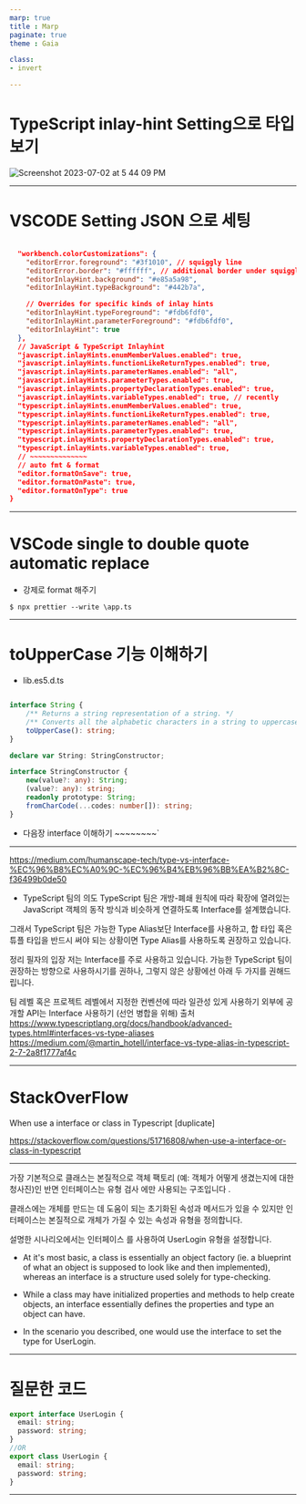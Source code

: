 ```yaml
---
marp: true
title : Marp
paginate: true
theme : Gaia

class:
- invert

---
```


# TypeScript inlay-hint Setting으로 타입 보기

![Screenshot 2023-07-02 at 5 44 09 PM](https://github.com/YoungHaKim7/Cpp_Training/assets/67513038/08e37038-7c39-466d-81d8-0e64dbd0d7bc)

---

# VSCODE Setting JSON 으로 세팅

```json

  "workbench.colorCustomizations": {
    "editorError.foreground": "#3f1010", // squiggly line
    "editorError.border": "#ffffff", // additional border under squiggly line
    "editorInlayHint.background": "#e85a5a98",
    "editorInlayHint.typeBackground": "#442b7a",

    // Overrides for specific kinds of inlay hints
    "editorInlayHint.typeForeground": "#fdb6fdf0",
    "editorInlayHint.parameterForeground": "#fdb6fdf0",
    "editorInlayHint": true
  },
  // JavaScript & TypeScript Inlayhint
  "javascript.inlayHints.enumMemberValues.enabled": true,
  "javascript.inlayHints.functionLikeReturnTypes.enabled": true,
  "javascript.inlayHints.parameterNames.enabled": "all",
  "javascript.inlayHints.parameterTypes.enabled": true,
  "javascript.inlayHints.propertyDeclarationTypes.enabled": true,
  "javascript.inlayHints.variableTypes.enabled": true, // recently
  "typescript.inlayHints.enumMemberValues.enabled": true,
  "typescript.inlayHints.functionLikeReturnTypes.enabled": true,
  "typescript.inlayHints.parameterNames.enabled": "all",
  "typescript.inlayHints.parameterTypes.enabled": true,
  "typescript.inlayHints.propertyDeclarationTypes.enabled": true,
  "typescript.inlayHints.variableTypes.enabled": true,
  // ~~~~~~~~~~~~~~
  // auto fmt & format
  "editor.formatOnSave": true,
  "editor.formatOnPaste": true,
  "editor.formatOnType": true
}
```

---

# VSCode single to double quote automatic replace

- 강제로 format 해주기

```
$ npx prettier --write \app.ts
```

---

# toUpperCase 기능 이해하기

  - lib.es5.d.ts
```typescript

interface String {
    /** Returns a string representation of a string. */
    /** Converts all the alphabetic characters in a string to uppercase. */
    toUpperCase(): string;
}

declare var String: StringConstructor;

interface StringConstructor {
    new(value?: any): String;
    (value?: any): string;
    readonly prototype: String;
    fromCharCode(...codes: number[]): string;
}
```

- 다음장 interface 이해하기  ~~~~~~~~`

---

https://medium.com/humanscape-tech/type-vs-interface-%EC%96%B8%EC%A0%9C-%EC%96%B4%EB%96%BB%EA%B2%8C-f36499b0de50

- TypeScript 팀의 의도
TypeScript 팀은 개방-폐쇄 원칙에 따라 확장에 열려있는 JavaScript 객체의 동작 방식과 비슷하게 연결하도록 Interface를 설계했습니다.

그래서 TypeScript 팀은 가능한 Type Alias보단 Interface를 사용하고, 합 타입 혹은 튜플 타입을 반드시 써야 되는 상황이면 Type Alias를 사용하도록 권장하고 있습니다.

정리
필자의 입장
저는 Interface를 주로 사용하고 있습니다. 가능한 TypeScript 팀이 권장하는 방향으로 사용하시기를 권하나, 그렇지 않은 상황에선 아래 두 가지를 권해드립니다.

팀 레벨 혹은 프로젝트 레벨에서 지정한 컨벤션에 따라 일관성 있게 사용하기
외부에 공개할 API는 Interface 사용하기 (선언 병합을 위해)
출처
https://www.typescriptlang.org/docs/handbook/advanced-types.html#interfaces-vs-type-aliases
https://medium.com/@martin_hotell/interface-vs-type-alias-in-typescript-2-7-2a8f1777af4c

---

# StackOverFlow

When use a interface or class in Typescript [duplicate]

https://stackoverflow.com/questions/51716808/when-use-a-interface-or-class-in-typescript

---

가장 기본적으로 클래스는 본질적으로 객체 팩토리 (예: 객체가 어떻게 생겼는지에 대한 청사진)인 반면 인터페이스는 유형 검사 에만 사용되는 구조입니다 .

클래스에는 개체를 만드는 데 도움이 되는 초기화된 속성과 메서드가 있을 수 있지만 인터페이스는 본질적으로 개체가 가질 수 있는 속성과 유형을 정의합니다.

설명한 시나리오에서는 인터페이스 를 사용하여 UserLogin 유형을 설정합니다.

- At it's most basic, a class is essentially an object factory (ie. a blueprint of what an object is supposed to look like and then implemented), whereas an interface is a structure used solely for type-checking.

- While a class may have initialized properties and methods to help create objects, an interface essentially defines the properties and type an object can have.

- In the scenario you described, one would use the interface to set the type for UserLogin.

---

# 질문한 코드

```typescript
export interface UserLogin {
  email: string;
  password: string;
}
//OR
export class UserLogin {
  email: string;
  password: string;
}
```

---
